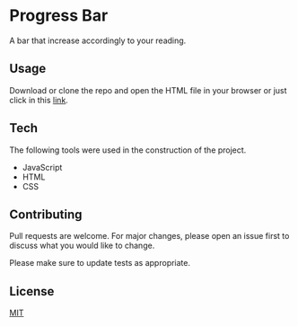 # Progress Bar
A bar that increase accordingly to your reading.

## Usage
Download or clone the repo and open the HTML file in your browser or just click in this [link](https://mbthales.github.io/progress-bar/).

## Tech
The following tools were used in the construction of the project.
- JavaScript
- HTML
- CSS

## Contributing
Pull requests are welcome. For major changes, please open an issue first to discuss what you would like to change.

Please make sure to update tests as appropriate.

## License
[MIT](https://github.com/mbthales/progress-bar/blob/master/license)
